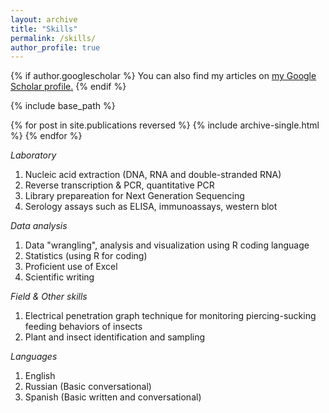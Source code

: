 ```yaml
---
layout: archive
title: "Skills"
permalink: /skills/
author_profile: true
---
```


{% if author.googlescholar %}
  You can also find my articles on <u><a href="{{author.googlescholar}}">my Google Scholar profile</a>.</u>
{% endif %}

{% include base_path %}

{% for post in site.publications reversed %}
  {% include archive-single.html %}
{% endfor %}

*Laboratory*  
1. Nucleic acid extraction (DNA, RNA and double-stranded RNA)  
2. Reverse transcription & PCR, quantitative PCR  
3. Library prepareation for Next Generation Sequencing  
4. Serology assays such as ELISA, immunoassays, western blot   

*Data analysis*  
1. Data "wrangling", analysis and visualization using R coding language
2. Statistics (using R for coding)  
3. Proficient use of Excel
4. Scientific writing   

*Field & Other skills*  
1. Electrical penetration graph technique for monitoring piercing-sucking feeding behaviors of insects
2. Plant and insect identification and sampling 

*Languages*  
1. English 
2. Russian  (Basic conversational)
3. Spanish  (Basic written and conversational)
